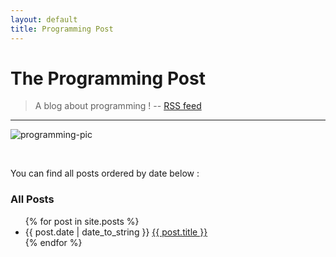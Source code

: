 ```yaml
---
layout: default
title: Programming Post
---
```


# The Programming Post

> A blog about programming !
> -- [RSS feed](https://pgmpost.github.io/feed.xml)

<hr>

![programming-pic](https://www.freecodecamp.org/news/content/images/2022/12/main-image.png)

<br>

You can find all posts ordered by date below :

### All Posts

<ul>
  {% for post in site.posts %}
    <li>
      {{ post.date | date_to_string }} <a href="{{ post.url }}">{{ post.title }}</a> 
    </li>
  {% endfor %}
</ul>
